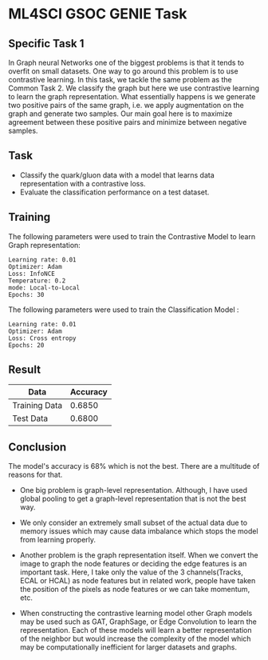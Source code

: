 # ML4SCI GSOC GENIE Task
## Specific Task 1
In Graph neural Networks one of the biggest problems is that it tends to overfit on small datasets. One way to go around this problem is to use contrastive learning. In this task, we tackle the same problem as the Common Task 2. We classify the graph but here we use contrastive learning to learn the graph representation. What essentially happens is we generate two positive pairs of the same graph, i.e. we apply augmentation on the graph and generate two samples. Our main goal here is to maximize agreement between these positive pairs and minimize between negative samples.

## Task
- Classify the quark/gluon data with a model that learns data representation with a contrastive loss.
- Evaluate the classification performance on a test dataset.

## Training

The following parameters were used to train the Contrastive Model to learn Graph representation:
```
Learning rate: 0.01
Optimizer: Adam
Loss: InfoNCE
Temperature: 0.2
mode: Local-to-Local
Epochs: 30
```
The following parameters were used to train the Classification Model :
```
Learning rate: 0.01
Optimizer: Adam
Loss: Cross entropy
Epochs: 20
```

## Result

Data  | Accuracy |
------------- | ------------- 
Training Data  | 0.6850 | 
Test Data | 0.6800 | 

## Conclusion

The model's accuracy is 68% which is not the best. There are a multitude of reasons for that.

- One big problem is graph-level representation. Although, I have used global pooling to get a graph-level representation that is not the best way.

- We only consider an extremely small subset of the actual data due to memory issues which may cause data imbalance which stops the model from learning properly.

- Another problem is the graph representation itself. When we convert the image to graph the node features or deciding the edge features is an important task. Here, I take only the value of the 3 channels(Tracks, ECAL or HCAL) as node features but in related work, people have taken the position of the pixels as node features or we can take momentum, etc.

- When constructing the contrastive learning model other Graph models may be used such as GAT, GraphSage, or Edge Convolution to learn the representation. Each of these models will learn a better representation of the neighbor but would increase the complexity of the model which may be computationally inefficient for larger datasets and graphs.
